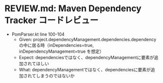 # REVIEW.md: Maven Dependency Tracker コードレビュー

- PomParser.kt line 100-104
  - Given: project.dependencyManagement.dependencies.dependencyの中に居る時（inDependencies=true, inDependencyManagement=true を想定）
  - Expect: dependenciesではなく、dependencyManagementに要素が追加されてほしい
  - What: dependencyManagementではなく、dependenciesに要素が追加されてしまうのではないか